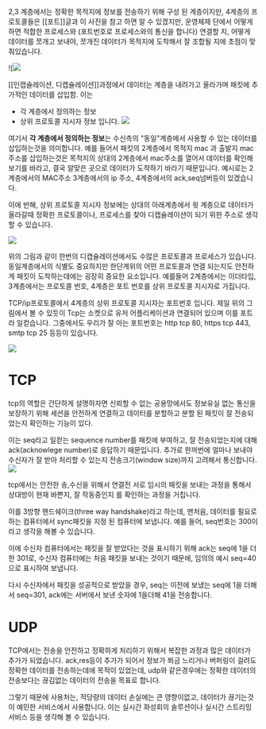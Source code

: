2,3 계층에서는 정확한 목적지에 정보를 전송하기 위해 구성 된 계층이지만,
4계층의 프로토콜들은 [[포트]]글과  이 사진을 참고 하면 알 수 있겠지만, 운영체제 단에서 어떻게 하면 적합한 프로세스와 (포트번호로 프로세스와의 통신을 합니다) 연결할 지, 어떻게 데이터를 쪼개고 보내야, 쪼개진 데이터가 목적지에 도착해서 잘 조합될 지에 초점이 맞춰있습니다.

![![](https://i.imgur.com/80nri1P.png)


[[인캡슐레이션, 디캡슐레이션]]과정에서 데이터는 계층을 내려가고 올라가며 패킷에 추가적인 데이터를 삽입함.
이는 
- 각 계층에서 정의하는 정보
- 상위 프로토콜 지시자 정보 
입니다.
![](https://i.imgur.com/YiyqYQP.png)

여기서 **각 계층에서 정의하는 정보**는 수신측의 "동일"계층에서 사용할 수 있는 데이터를 삽입하는것을 의미합니다.
예를 들어서 패킷의 2계층에서 목적지 mac 과 출발지 mac주소를 삽입하는것은 목적지의 상대의 2계층에서 mac주소를 열어서 데이터를 확인해보기를 바라고, 결국 알맞은 곳으로 데이터가 도착하기 바라기 때문입니다.
예시로는 2계층에서의 MAC주소 3계층에서의 ip 주소, 4계층에서의 ack,seq넘버등이 있겠습니다.

이에 반해, 상위 프로토콜 지시자 정보에는 상대의 아래계층에서 윗 계층으로 데이터가 올라갈때 정확한 프로토콜이나, 프로세스를 찾아 디캡슐레이션이 되기 위한 주소로 생각할 수 있습니다.


![](https://i.imgur.com/MsCwM4o.png)


위의 그림과 같이 한번의 디캡슐레이션에서도 수많은 프로토콜과 프로세스가 있습니다. 
동일계층에서의 식별도 중요하지만 한단계위의 어떤 프로토콜과 연결 되는지도 안전하게 패킷이 도착하는데에는 굉장히 중요한 요소입니다.
예를들어 2계층에서는 이더타입, 3계층에서는 프로토콜 번호, 4계층은 포트 번호를 상위 프로토콜 지시자로 가집니다.

TCP/ip프로토콜에서 4계층의 상위 프로토콜 지시자는 포트번호 입니다. 
제일 위의 그림에서 볼 수 있듯이 Tcp는 소켓으로 유저 어플리케이션과 연결되어 있으며 이를 포트라 일컫습니다.
그중에서도 우리가 잘 아는 포트번호는 http tcp 80, https tcp 443, smtp tcp 25 등등이 있습니다.

![](https://i.imgur.com/wNceVn6.png)



# TCP

tcp의 역할은 간단하게 설명하자면 신뢰할 수 없는 공용망에서도 정보유실 없는 통신을 보장하기 위해 세션을 안전하게 연결하고 데이터를 분할하고 분할 된 패킷이 잘 전송되었는지 확인하는 기능이 있다.

이는 seq라고 일컫는 sequence number를 패킷에 부여하고, 잘 전송되었는지에 대해 
ack(acknowlege number)로 응답하기 때문입니다.
추가로 한꺼번에 얼마나 보내야 수신자가 잘 받아 처리할 수 있는지 전송크기(window size)까지 고려해서 통신합니다.
![](https://i.imgur.com/yprlvgv.png)

tcp에서는 안전한 송,수신을 위해서 연결전 서로 임시의 패킷을 보내는 과정을 통해서 상대방이 현재 바쁜지, 잘 작동중인지 를 확인하는 과정을 거칩니다.

이를 3방향 핸드쉐이크(three way handshake)라고 하는데, 
맨처음, 데이터를 필요로하는 컴퓨터에서 sync패킷을 지정 된 컴퓨터에 보냅니다.
예를 들어, seq번호는 300이라고 생각을 해볼 수 있습니다.

이에 수신자 컴퓨터에서는 패킷을 잘 받았다는 것을 표시하기 위해 ack는 seq에 1을 더한  301로, 수신자 컴퓨터에는 처음 패킷을 보내는 것이기 때문에, 임의의 예시 seq=40으로 표시하여 보냅니다.

다시 수신자에서 패킷을 성공적으로 받았을 경우, seq는 이전에 보냈는 seq에 1을 더해서 seq=301, ack에는 서버에서 보낸 숫자에 1을더해 41을 전송합니다.

# UDP

TCP에서는 전송을 안전하고 정확하게 처리하기 위해서 복잡한 과정과 많은 데이터가 추가가 되었습니다.
ack,res등이 추가가 되어서 정보가 쬐금 느리거나 버퍼링이 걸려도 정확한 데이터를 전송하는데에 목적이 있었는데, udp와 같은경우에는 정확한 데이터의 전송보다는 끊김없는 데이터의 전송을 목표로 합니다.

그렇기 때문에 사용처는, 적당량의 데이터 손실에는 큰 영향이없고, 데이터가 끊기는것이 예민한 서비스에서 사용합니다.
이는 실시간 화성회의 솔루션이나 실시간 스트리밍 서비스 등을 생각해 볼 수 있습니다.
